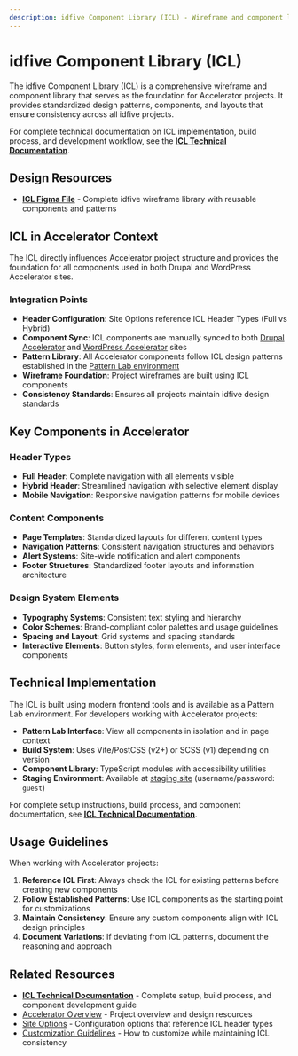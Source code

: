 ```yaml
---
description: idfive Component Library (ICL) - Wireframe and component library for Accelerator projects
---
```


# idfive Component Library (ICL)

The idfive Component Library (ICL) is a comprehensive wireframe and component library that serves as the foundation for Accelerator projects. It provides standardized design patterns, components, and layouts that ensure consistency across all idfive projects.

For complete technical documentation on ICL implementation, build process, and development workflow, see the **[ICL Technical Documentation](/docs/front-end/idfive-component-library)**.

## Design Resources

- **[ICL Figma File](https://www.figma.com/design/eu9mNNW1mG6veuPWCwua8H/%F0%9F%93%92-idfive-Wireframe-Library-v8?m=auto&t=PnhZtJzrKXWlxv2m-1)** - Complete idfive wireframe library with reusable components and patterns

## ICL in Accelerator Context

The ICL directly influences Accelerator project structure and provides the foundation for all components used in both Drupal and WordPress Accelerator sites.

### Integration Points

- **Header Configuration**: Site Options reference ICL Header Types (Full vs Hybrid)
- **Component Sync**: ICL components are manually synced to both [Drupal Accelerator](https://dev-idfive-drupal-accelerator.pantheonsite.io/) and [WordPress Accelerator](https://dev-idfive-accelerator.pantheonsite.io/) sites
- **Pattern Library**: All Accelerator components follow ICL design patterns established in the [Pattern Lab environment](/docs/front-end/idfive-component-library)
- **Wireframe Foundation**: Project wireframes are built using ICL components
- **Consistency Standards**: Ensures all projects maintain idfive design standards

## Key Components in Accelerator

### Header Types

- **Full Header**: Complete navigation with all elements visible
- **Hybrid Header**: Streamlined navigation with selective element display
- **Mobile Navigation**: Responsive navigation patterns for mobile devices

### Content Components

- **Page Templates**: Standardized layouts for different content types
- **Navigation Patterns**: Consistent navigation structures and behaviors
- **Alert Systems**: Site-wide notification and alert components
- **Footer Structures**: Standardized footer layouts and information architecture

### Design System Elements

- **Typography Systems**: Consistent text styling and hierarchy
- **Color Schemes**: Brand-compliant color palettes and usage guidelines
- **Spacing and Layout**: Grid systems and spacing standards
- **Interactive Elements**: Button styles, form elements, and user interface components

## Technical Implementation

The ICL is built using modern frontend tools and is available as a Pattern Lab environment. For developers working with Accelerator projects:

- **Pattern Lab Interface**: View all components in isolation and in page context
- **Build System**: Uses Vite/PostCSS (v2+) or SCSS (v1) depending on version
- **Component Library**: TypeScript modules with accessibility utilities
- **Staging Environment**: Available at [staging site](https://staging2.idfive.com/idfive-pattern-lab-starter/public/?p=pages-welcome) (username/password: `guest`)

For complete setup instructions, build process, and component documentation, see **[ICL Technical Documentation](/docs/front-end/idfive-component-library)**.

## Usage Guidelines

When working with Accelerator projects:

1. **Reference ICL First**: Always check the ICL for existing patterns before creating new components
2. **Follow Established Patterns**: Use ICL components as the starting point for customizations
3. **Maintain Consistency**: Ensure any custom components align with ICL design principles
4. **Document Variations**: If deviating from ICL patterns, document the reasoning and approach

## Related Resources

- **[ICL Technical Documentation](/docs/front-end/idfive-component-library)** - Complete setup, build process, and component development guide
- [Accelerator Overview](/docs/accelerator/overview) - Project overview and design resources
- [Site Options](/docs/accelerator/site-options) - Configuration options that reference ICL header types
- [Customization Guidelines](/docs/accelerator/customization) - How to customize while maintaining ICL consistency
